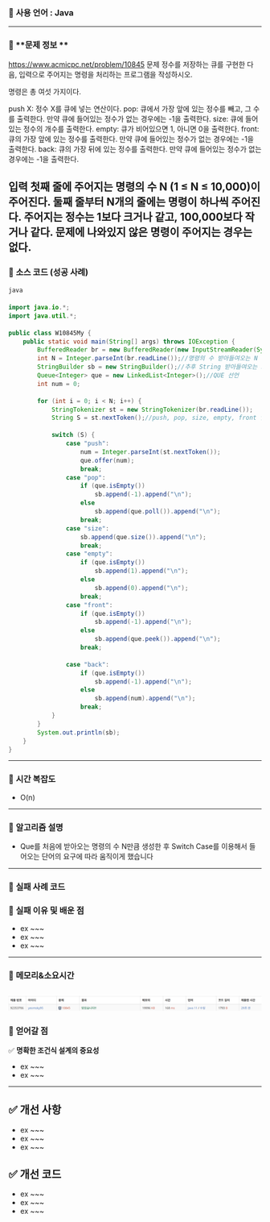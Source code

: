 ### 📌 **사용 언어** : Java

---
### 📌 **문제 정보 **
https://www.acmicpc.net/problem/10845
문제
정수를 저장하는 큐를 구현한 다음, 입력으로 주어지는 명령을 처리하는 프로그램을 작성하시오.

명령은 총 여섯 가지이다.

push X: 정수 X를 큐에 넣는 연산이다.
pop: 큐에서 가장 앞에 있는 정수를 빼고, 그 수를 출력한다. 만약 큐에 들어있는 정수가 없는 경우에는 -1을 출력한다.
size: 큐에 들어있는 정수의 개수를 출력한다.
empty: 큐가 비어있으면 1, 아니면 0을 출력한다.
front: 큐의 가장 앞에 있는 정수를 출력한다. 만약 큐에 들어있는 정수가 없는 경우에는 -1을 출력한다.
back: 큐의 가장 뒤에 있는 정수를 출력한다. 만약 큐에 들어있는 정수가 없는 경우에는 -1을 출력한다.

입력
첫째 줄에 주어지는 명령의 수 N (1 ≤ N ≤ 10,000)이 주어진다. 둘째 줄부터 N개의 줄에는 명령이 하나씩 주어진다. 주어지는 정수는 1보다 크거나 같고, 100,000보다 작거나 같다. 문제에 나와있지 않은 명령이 주어지는 경우는 없다.
---
### 📌 **소스 코드 (성공 사례)**

```java
java

import java.io.*;
import java.util.*;

public class W10845My {
    public static void main(String[] args) throws IOException {
        BufferedReader br = new BufferedReader(new InputStreamReader(System.in));//버퍼리더 br선언
        int N = Integer.parseInt(br.readLine());//명령의 수 받아들여오는 N 선언
        StringBuilder sb = new StringBuilder();//추후 String 받아들여오는 sb 선언언
        Queue<Integer> que = new LinkedList<Integer>();//QUE 선언
        int num = 0;

        for (int i = 0; i < N; i++) {
            StringTokenizer st = new StringTokenizer(br.readLine());
            String S = st.nextToken();//push, pop, size, empty, front 입력을 받아들여오기기

            switch (S) {
                case "push":
                    num = Integer.parseInt(st.nextToken());
                    que.offer(num);
                    break;
                case "pop":
                    if (que.isEmpty())
                        sb.append(-1).append("\n");
                    else
                        sb.append(que.poll()).append("\n");
                    break;
                case "size":
                    sb.append(que.size()).append("\n");
                    break;
                case "empty":
                    if (que.isEmpty())
                        sb.append(1).append("\n");
                    else
                        sb.append(0).append("\n");
                    break;
                case "front":
                    if (que.isEmpty())
                        sb.append(-1).append("\n");
                    else
                        sb.append(que.peek()).append("\n");
                    break;

                case "back":
                    if (que.isEmpty())
                        sb.append(-1).append("\n");
                    else
                        sb.append(num).append("\n");
                    break;
            }
        }
        System.out.println(sb);
    }
}


```

---

### 📌 **시간 복잡도**

- O(n)

---

### 📌 **알고리즘 설명**

- Que를 처음에 받아오는 명령의 수 N만큼 생성한 후 Switch Case를 이용해서 들어오는 
단어의 요구에 따라 움직이게 했습니다

---

### 📌 **실패 사례 코드**

### 📌 **실패 이유 및 배운 점**

- ex ~~~
- ex ~~~
- ex ~~~

---
### 📌 **메모리&소요시간**
![alt text](../../10845.png)
---
### 📌 **얻어갈 점**

✅ **명확한 조건식 설계의 중요성**

- ex ~~~
- ex ~~~

---

## ✅ 개선 사항

- ex ~~~
- ex ~~~
- ex ~~~

## ✅ 개선 코드

- ex ~~~
- ex ~~~
- ex ~~~
